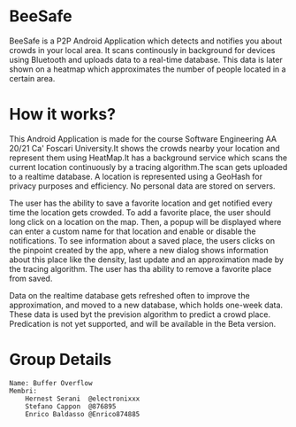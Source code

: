 # BeeSafe
BeeSafe is a P2P Android Application which detects and notifies you about crowds in your local area. It scans continously in background for devices using Bluetooth and uploads data to a real-time database. This data is later shown on a heatmap which approximates the number of people located in a certain area.

# How it works?
This Android Application is made for the course Software Engineering AA 20/21 Ca' Foscari University.It shows the crowds nearby your location and represent them using HeatMap.It has a background service which scans the current location continuously by a tracing algorithm.The scan gets uploaded to a realtime database. A location is represented using a GeoHash for privacy purposes and efficiency. No personal data are stored on servers.

The user has the ability to save a favorite location and get notified every time the location gets crowded. To add a favorite place, the user should long click on a location on the map. Then, a popup will be displayed where can enter a custom name for that location and enable or disable the notifications. To see information about a saved place, the users clicks on the pinpoint created by the app, where a new dialog shows information about this place like the density, last update and an approximation made by the tracing algorithm. The user has tha ability to remove a favorite place from saved.

 Data on the realtime database gets refreshed often to improve the approximation, and moved to a new database, which holds one-week data. These data is used byt the prevision algorithm to predict a crowd place.
 Predication is not yet supported, and will be available in the Beta version.

# Group Details
    Name: Buffer Overflow
    Membri:
        Hernest Serani  @electronixxx
        Stefano Cappon  @876895
        Enrico Baldasso @Enrico874885
    